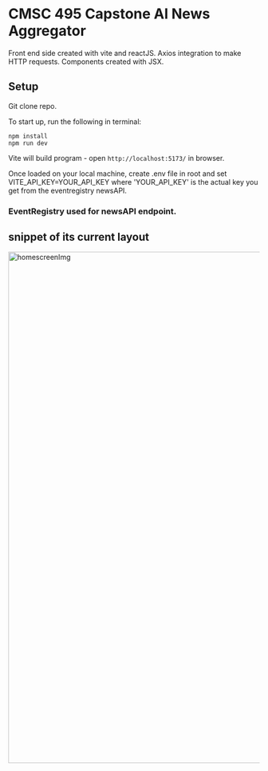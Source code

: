 # CMSC 495 Capstone AI News Aggregator
Front end side created with vite and reactJS. Axios integration to make HTTP requests. Components created with JSX.

## Setup

Git clone repo.

To start up, run the following in terminal:
```
npm install
npm run dev
```

Vite will build program - open `http://localhost:5173/` in browser.

Once loaded on your local machine, create .env file in root and set VITE_API_KEY=YOUR_API_KEY where 'YOUR_API_KEY' is the actual key you get from the eventregistry newsAPI.

### EventRegistry used for newsAPI endpoint. 

## snippet of its current layout
  
<img width="1023" alt="homescreenImg" src="https://github.com/user-attachments/assets/1e29f4fa-6a3c-4917-8f28-e9fbd8d3701f" />


